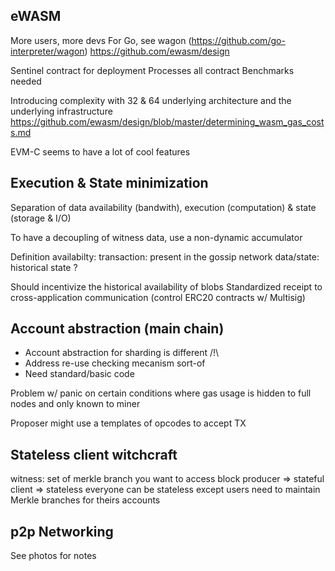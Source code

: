 ## eWASM

More users, more devs
For Go, see wagon (https://github.com/go-interpreter/wagon)
https://github.com/ewasm/design

Sentinel contract for deployment
Processes all contract
Benchmarks needed

Introducing complexity with 32 & 64 underlying architecture and the underlying infrastructure
https://github.com/ewasm/design/blob/master/determining_wasm_gas_costs.md

EVM-C seems to have a lot of cool features

## Execution & State minimization

Separation of data availability (bandwith), execution (computation) & state (storage & I/O)

To have a decoupling of witness data, use a non-dynamic accumulator

Definition availabilty:
 transaction: present in the gossip network
 data/state: historical state ?

Should incentivize the historical availability of blobs
Standardized receipt to cross-application communication (control ERC20 contracts w/ Multisig)

## Account abstraction (main chain)

 - Account abstraction for sharding is different /!\
 - Address re-use checking mecanism sort-of
 - Need standard/basic code

Problem w/ panic on certain conditions where gas usage is hidden to full nodes and only known to miner

Proposer might use a templates of opcodes to accept TX


## Stateless client witchcraft
witness: set of merkle branch you want to access
block producer => stateful
client => stateless
everyone can be stateless except users need to maintain Merkle branches for theirs accounts

## p2p Networking

See photos for notes
